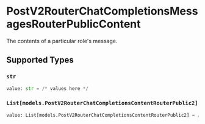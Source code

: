 # PostV2RouterChatCompletionsMessagesRouterPublicContent

The contents of a particular role's message.


## Supported Types

### `str`

```python
value: str = /* values here */
```

### `List[models.PostV2RouterChatCompletionsContentRouterPublic2]`

```python
value: List[models.PostV2RouterChatCompletionsContentRouterPublic2] = /* values here */
```

